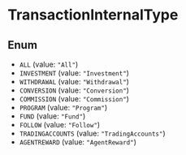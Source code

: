 # TransactionInternalType

## Enum

* `ALL` (value: `"All"`)
* `INVESTMENT` (value: `"Investment"`)
* `WITHDRAWAL` (value: `"Withdrawal"`)
* `CONVERSION` (value: `"Conversion"`)
* `COMMISSION` (value: `"Commission"`)
* `PROGRAM` (value: `"Program"`)
* `FUND` (value: `"Fund"`)
* `FOLLOW` (value: `"Follow"`)
* `TRADINGACCOUNTS` (value: `"TradingAccounts"`)
* `AGENTREWARD` (value: `"AgentReward"`)

